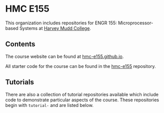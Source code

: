 # HMC E155

This organization includes repositories for ENGR 155: Microprocessor-based Systems at [Harvey Mudd College](https://hmc.edu).

## Contents

The course website can be found at [hmc-e155.github.io](https://hmc-e155.github.io).

All starter code for the course can be found in the [hmc-e155](https://github.com/HMC-E155/hmc-e155) repository.

## Tutorials

There are also a collection of tutorial repositories available which include code to demonstrate particular aspects of the course.
These repositories begin with `tutorial-` and are listed below.

